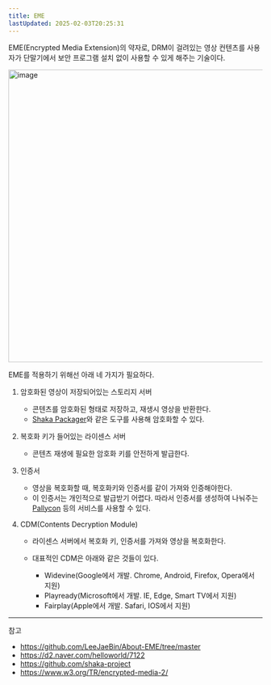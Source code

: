 ```yaml
---
title: EME
lastUpdated: 2025-02-03T20:25:31
---
```


EME(Encrypted Media Extension)의 약자로, DRM이 걸려있는 영상 컨텐츠를 사용자가 단말기에서 보안 프로그램 설치 없이 사용할 수 있게 해주는 기술이다.

<img width="579" alt="image" src="https://github.com/user-attachments/assets/3b90fc13-c894-4ab9-878b-9ab16b34e8bc" />

EME를 적용하기 위해선 아래 네 가지가 필요하다.

1. 암호화된 영상이 저장되어있는 스토리지 서버

    - 콘텐츠를 암호화된 형태로 저장하고, 재생시 영상을 반환한다.
    - [Shaka Packager](https://github.com/shaka-project/shaka-packager)와 같은 도구를 사용해 암호화할 수 있다.

2. 복호화 키가 들어있는 라이센스 서버

    - 콘텐츠 재생에 필요한 암호화 키를 안전하게 발급한다.

3. 인증서

    - 영상을 복호화할 때, 복호화키와 인증서를 같이 가져와 인증해야한다.
    - 이 인증서는 개인적으로 발급받기 어렵다. 따라서 인증서를 생성하여 나눠주는 [Pallycon](https://pallycon.com/) 등의 서비스를 사용할 수 있다.

4. CDM(Contents Decryption Module)

    - 라이센스 서버에서 복호화 키, 인증서를 가져와 영상을 복호화한다.

    - 대표적인 CDM은 아래와 같은 것들이 있다.
        - Widevine(Google에서 개발. Chrome, Android, Firefox, Opera에서 지원)
        - Playready(Microsoft에서 개발. IE, Edge, Smart TV에서 지원)
        - Fairplay(Apple에서 개발. Safari, IOS에서 지원)

---
참고

- <https://github.com/LeeJaeBin/About-EME/tree/master>
- <https://d2.naver.com/helloworld/7122>
- <https://github.com/shaka-project>
- <https://www.w3.org/TR/encrypted-media-2/>
